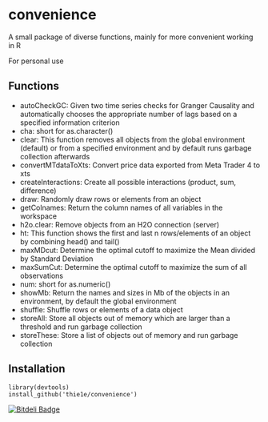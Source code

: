 # convenience
A small package of diverse functions, mainly for more convenient working in R

For personal use

## Functions
- autoCheckGC: Given two time series checks for Granger Causality and automatically
chooses the appropriate number of lags based on a specified information criterion
- cha: short for as.character()
- clear: This function removes all objects from the global environment (default)
or from a specified environment and by default runs garbage collection afterwards
- convertMTdataToXts: Convert price data exported from Meta Trader 4 to xts
- createInteractions: Create all possible interactions (product, sum, difference)
- draw: Randomly draw rows or elements from an object
- getColnames: Return the column names of all variables in the workspace
- h2o.clear: Remove objects from an H2O connection (server)
- ht: This function shows the first and last n rows/elements of an object by
combining head() and tail()
- maxMDcut: Determine the optimal cutoff to maximize the Mean divided by Standard Deviation
- maxSumCut: Determine the optimal cutoff to maximize the sum of all observations
- num: short for as.numeric()
- showMb: Return the names and sizes in Mb of the objects in an environment, by default
the global environment
- shuffle: Shuffle rows or elements of a data object
- storeAll: Store all objects out of memory which are larger than a threshold and
run garbage collection
- storeThese: Store a list of objects out of memory and run garbage collection

## Installation
    library(devtools)
    install_github('thie1e/convenience')


[![Bitdeli Badge](https://d2weczhvl823v0.cloudfront.net/Thie1e/convenience/trend.png)](https://bitdeli.com/free "Bitdeli Badge")

